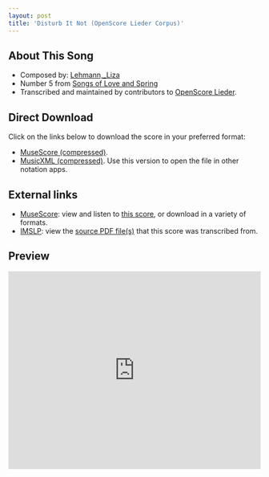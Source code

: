 ```yaml
---
layout: post
title: 'Disturb It Not (OpenScore Lieder Corpus)'
---
```


## About This Song

- Composed by: [Lehmann,_Liza](https://fourscoreandmore.org/openscore/lieder/Lehmann,_Liza)
- Number 5 from [Songs of Love and Spring](https://fourscoreandmore.org/openscore/lieder/Lehmann,_Liza/Songs_of_Love_and_Spring)
- Transcribed and maintained by contributors to [OpenScore Lieder].

[OpenScore Lieder]: https://musescore.com/openscore-lieder-corpus

## Direct Download

Click on the links below to download the score in your preferred format:
- [MuseScore (compressed)](https://github.com/openscore/lieder/blob/main/scores/Lehmann,_Liza/Songs_of_Love_and_Spring/05_Disturb_It_Not/lc6761038.mscz?raw=true).
- [MusicXML (compressed)](https://github.com/openscore/lieder/blob/main/scores/Lehmann,_Liza/Songs_of_Love_and_Spring/05_Disturb_It_Not/lc6761038.mxl?raw=true). Use this version to open the file in other notation apps.

## External links

- [MuseScore]: view and listen to [this score][MuseScore], or download in a variety of formats.
- [IMSLP]: view the [source PDF file(s)][IMSLP] that this score was transcribed from.

[MuseScore]: https://musescore.com/score/6761038
[IMSLP]: https://imslp.org/wiki/Special:ReverseLookup/627769

## Preview

<iframe width="100%" height="394" src="https://musescore.com/openscore-lieder-corpus/scores/6761038/embed" frameborder="0" allowfullscreen allow="autoplay; fullscreen"></iframe>
